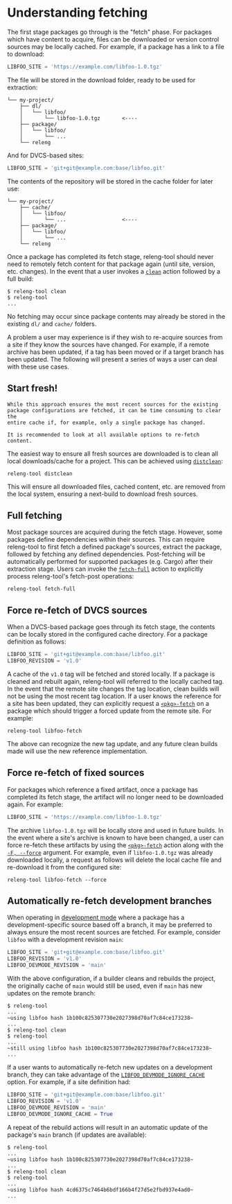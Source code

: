 # Understanding fetching

The first stage packages go through is the "fetch" phase. For packages
which have content to acquire, files can be downloaded or version control
sources may be locally cached. For example, if a package has a link to a
file to download:

```python
LIBFOO_SITE = 'https://example.com/libfoo-1.0.tgz'
```

The file will be stored in the download folder, ready to be used for
extraction:

```
└── my-project/
    ├── dl/
    │   └── libfoo/
    │       └── libfoo-1.0.tgz       <----
    ├── package/
    │   └── libfoo/
    │       └── ...
    └── releng
```

And for DVCS-based sites:

```python
LIBFOO_SITE = 'git+git@example.com:base/libfoo.git'
```

The contents of the repository will be stored in the cache folder for later
use:

```
└── my-project/
    ├── cache/
    │   └── libfoo/
    │       └── ...                  <----
    ├── package/
    │   └── libfoo/
    │       └── ...
    └── releng
```

Once a package has completed its fetch stage, releng-tool should never need
to remotely fetch content for that package again (until site, version, etc.
changes). In the event that a user invokes a [`clean`](action-clean) action
followed by a full build:

```shell-session
$ releng-tool clean
$ releng-tool
...
```

No fetching may occur since package contents may already be stored in the
existing `dl/` and `cache/` folders.

A problem a user may experience is if they wish to re-acquire sources from
a site if they know the sources have changed. For example, if a remote
archive has been updated, if a tag has been moved or if a target branch
has been updated. The following will present a series of ways a user can
deal with these use cases.

## Start fresh!

```{tip}
While this approach ensures the most recent sources for the existing
package configurations are fetched, it can be time consuming to clear the
entire cache if, for example, only a single package has changed.

It is recommended to look at all available options to re-fetch content.
```

The easiest way to ensure all fresh sources are downloaded is to clean all
local downloads/cache for a project. This can be achieved using
[`distclean`](action-distclean):

```
releng-tool distclean
```

This will ensure all downloaded files, cached content, etc. are removed
from the local system, ensuring a next-build to download fresh sources.

## Full fetching

Most package sources are acquired during the fetch stage. However, some
packages define dependencies within their sources. This can require
releng-tool to first fetch a defined package's sources, extract the
package, followed by fetching any defined dependencies. Post-fetching
will be automatically performed for supported packages (e.g. Cargo) after
their extraction stage. Users can invoke the [`fetch-full`](action-fetch-full)
action to explicitly process releng-tool's fetch-post operations:

```
releng-tool fetch-full
```

## Force re-fetch of DVCS sources

When a DVCS-based package goes through its fetch stage, the contents can
be locally stored in the configured cache directory. For a package definition
as follows:

```python
LIBFOO_SITE = 'git+git@example.com:base/libfoo.git'
LIBFOO_REVISION = 'v1.0'
```

A cache of the `v1.0` tag will be fetched and stored locally. If a package
is cleaned and rebuilt again, releng-tool will referred to the locally
cached tag. In the event that the remote site changes the tag location,
clean builds will not be using the most recent tag location. If a user
knows the reference for a site has been updated, they can explicitly
request a [`<pkg>-fetch`](action-pkg-fetch) on a package which should
trigger a forced update from the remote site. For example:

```
releng-tool libfoo-fetch
```

The above can recognize the new tag update, and any future clean builds
made will use the new reference implementation.

## Force re-fetch of fixed sources

For packages which reference a fixed artifact, once a package has completed
its fetch stage, the artifact will no longer need to be downloaded
again. For example:

```python
LIBFOO_SITE = 'https://example.com/libfoo-1.0.tgz'
```

The archive `libfoo-1.0.tgz` will be locally store and used in future
builds. In the event where a site's archive is known to have been changed,
a user can force re-fetch these artifacts by using the
[`<pkg>-fetch`](action-pkg-fetch) action along with the
[`-F, --force`](arg-force) argument. For example, even if `libfoo-1.0.tgz`
was already downloaded locally, a request as follows will delete the local
cache file and re-download it from the configured site:

```
releng-tool libfoo-fetch --force
```

## Automatically re-fetch development branches

When operating in [development mode](/guides/development-mode) where a
package has a development-specific source based off a branch, it may be
preferred to always ensure the most recent sources are fetched. For
example, consider `libfoo` with a development revision `main`:

```python
LIBFOO_SITE = 'git+git@example.com:base/libfoo.git'
LIBFOO_REVISION = 'v1.0'
LIBFOO_DEVMODE_REVISION = 'main'
```

With the above configuration, if a builder cleans and rebuilds the project,
the originally cache of `main` would still be used, even if `main` has new
updates on the remote branch:

```shell-session
$ releng-tool
...
~using libfoo hash 1b100c825307730e2027398d70af7c84ce173238~
...
$ releng-tool clean
$ releng-tool
...
~still using libfoo hash 1b100c825307730e2027398d70af7c84ce173238~
...
```

If a user wants to automatically re-fetch new updates on a development
branch, they can take advantage of the
[`LIBFOO_DEVMODE_IGNORE_CACHE`](pkg-opt-devmode-ignore-cache) option. For
example, if a site definition had:

```python
LIBFOO_SITE = 'git+git@example.com:base/libfoo.git'
LIBFOO_REVISION = 'v1.0'
LIBFOO_DEVMODE_REVISION = 'main'
LIBFOO_DEVMODE_IGNORE_CACHE = True
```

A repeat of the rebuild actions will result in an automatic update of the
package's `main` branch (if updates are available):

```shell-session
$ releng-tool
...
~using libfoo hash 1b100c825307730e2027398d70af7c84ce173238~
...
$ releng-tool clean
$ releng-tool
...
~using libfoo hash 4cd6375c7464b6bdf166b4f27d5e2fbd937e4ad0~
...
```
